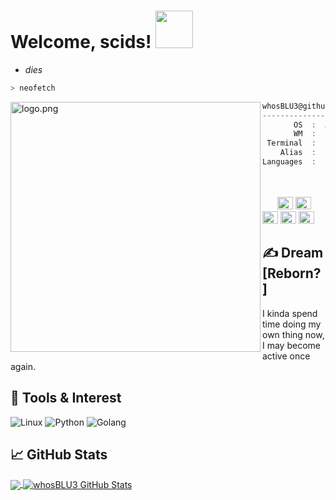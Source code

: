 <!-- Topper -->

# Welcome, scids! <img src="https://e.rip/uploads/favicons/ec3165431be1a1dd694d60f2029b381c.gif" width="60px">

* *dies*

```zsh
> neofetch
```

<img align="left" src="https://i.ibb.co/M9739LW/amogos-banner-old.png" alt="logo.png" width="400" /> 

```csharp
whosBLU3@github
----------------
       OS  :  AmongOS 13.37-SUS x86_64
       WM  :  Haxor
 Terminal  :  El-Terminal Haxor Edition
    Alias  :  BLU3
Languages  :  Python, Go
```

<p align="left">
  &nbsp; &nbsp; &nbsp; &nbsp; &nbsp;&nbsp; &nbsp; &nbsp; &nbsp; &nbsp;&nbsp; &nbsp; &nbsp; &nbsp; &nbsp; &nbsp; &nbsp; &nbsp; &nbsp; &nbsp; &nbsp;&nbsp; &nbsp; &nbsp; &nbsp; &nbsp;&nbsp; &nbsp; &nbsp; &nbsp; &nbsp;
  <img alt="#474342" src="https://via.placeholder.com/15/ADBAC7/000000?text=+" width="25" height="20" />
  <img alt="#fbedf6" src="https://via.placeholder.com/15/6CB6FF/000000?text=+" width="25" height="20" />
  <img alt="#c9594d" src="https://via.placeholder.com/15/F47067/000000?text=+" width="25" height="20" />
  <img alt="#f8b9b2" src="https://via.placeholder.com/15/DCBDFB/000000?text=+" width="25" height="20" />
  <img alt="#f8b9b2" src="https://via.placeholder.com/15/57ab5a/000000?text=+" width="25" height="20" />
</p>

## &#x270d; Dream [Reborn?]

I kinda spend time doing my own thing now, I may become active once again.

## 🔧 Tools & Interest
![Linux](https://img.shields.io/badge/OS-Linux-informational?style=flat&logo=linux&logoColor=white&color=2bbc8a)
![Python](https://img.shields.io/badge/Code-Python-informational?style=flat&logo=python&logoColor=white&color=2bbc8a)
![Golang](https://img.shields.io/badge/go-%2300ADD8.svg?style=flat&logo=go&logoColor=white)

## &#x1f4c8; GitHub Stats

<a href="https://github.com/whosBLU3/whosBLU3">
  <img align="center" src="https://github-readme-stats.vercel.app/api/top-langs/?username=whosBLU3&hide=java,html,tex&title_color=ffffff&text_color=c9cacc&icon_color=2bbc8a&bg_color=1d1f21&langs_count=3" />
</a>
<a href="https://github.com/whosBLU3/whosBLU3">
  <img align="center" src="https://github-readme-stats.vercel.app/api?username=whosBLU3&show_icons=true&line_height=27&count_private=true&title_color=ffffff&text_color=c9cacc&icon_color=2bbc8a&bg_color=1d1f21" alt="whosBLU3 GitHub Stats" />
</a>
